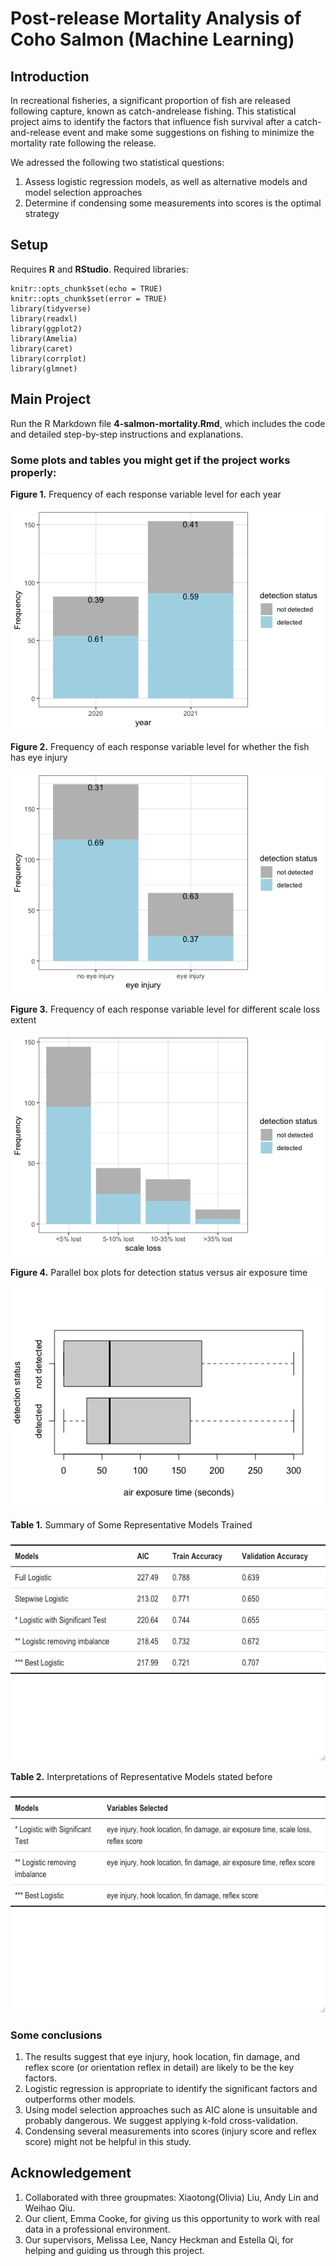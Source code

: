 # Post-release Mortality Analysis of Coho Salmon (Machine Learning)

## Introduction

In recreational fisheries, a significant proportion of fish are released following capture, known as catch-andrelease fishing. This statistical project aims to identify the factors that influence fish survival after a catch-and-release event and make some suggestions on fishing to minimize the mortality rate following the release.

We adressed the following two statistical questions:
1. Assess logistic regression models, as well as alternative models and model selection approaches
2. Determine if condensing some measurements into scores is the optimal strategy

## Setup

Requires **R** and **RStudio**. Required libraries:
```
knitr::opts_chunk$set(echo = TRUE)
knitr::opts_chunk$set(error = TRUE)
library(tidyverse)
library(readxl)
library(ggplot2)
library(Amelia)
library(caret)
library(corrplot)
library(glmnet)
```

## Main Project

Run the R Markdown file **4-salmon-mortality.Rmd**, which includes the code and detailed step-by-step instructions and explanations.

### Some plots and tables you might get if the project works properly:

**Figure 1.** Frequency of each response variable level for each year

![Alt text](/plots_and_tables/year.png "Figure 1. Frequency of each response variable level for each year")

**Figure 2.** Frequency of each response variable level for whether the fish has eye injury

![Alt text](/plots_and_tables/eyeinjury.png "Figure 2. Frequency of each response variable level for whether the fish has eye injury")

**Figure 3.** Frequency of each response variable level for different scale loss extent

![Alt text](/plots_and_tables/scaleloss.png "Figure 3. Frequency of each response variable level for different scale loss extent")

**Figure 4.** Parallel box plots for detection status versus air exposure time

![Alt text](/plots_and_tables/airexposure.png "Figure 4. Parallel box plots for detection status versus air exposure time")

**Table 1.** Summary of Some Representative Models Trained

![Alt text](/plots_and_tables/table1.png "Table 1. Summary of Some Representative Models Trained")

**Table 2.** Interpretations of Representative Models stated before

![Alt text](/plots_and_tables/table2.png "Table 2. Interpretations of Representative Models stated before")

### Some conclusions

1. The results suggest that eye injury, hook location, fin damage, and reflex score (or orientation reflex in detail) are likely to be the key factors.
2. Logistic regression is appropriate to identify the significant factors and outperforms other models.
3. Using model selection approaches such as AIC alone is unsuitable and probably dangerous. We suggest applying k-fold cross-validation.
4. Condensing several measurements into scores (injury score and reflex score) might not be helpful in this study.

## Acknowledgement

1. Collaborated with three groupmates: Xiaotong(Olivia) Liu, Andy Lin and Weihao Qiu.
2. Our client, Emma Cooke, for giving us this opportunity to work with real data in a professional environment.
3. Our supervisors, Melissa Lee, Nancy Heckman and Estella Qi, for helping and guiding us through this project.
